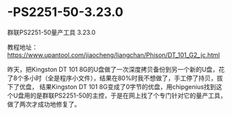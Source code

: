 # -PS2251-50-3.23.0
群联PS2251-50量产工具 3.23.0

教程地址：https://www.upantool.com/jiaocheng/liangchan/Phison/DT_101_G2_jc.html

昨天，把Kingston DT 101 8G的U盘做了一次深度拷贝备份到另一个新的U盘，花了8个多小时（全是程序小文件），结果在80%时我不想做了，手工停了持贝，拔下了优盘，
结果Kingston DT 101 8G变成了0字节的优盘，用chipgenius找到这个U盘用的是群联PS2251-50的主控，于是在网上找了个专门针对它的量产工具，做了两次才成功地修复了。
